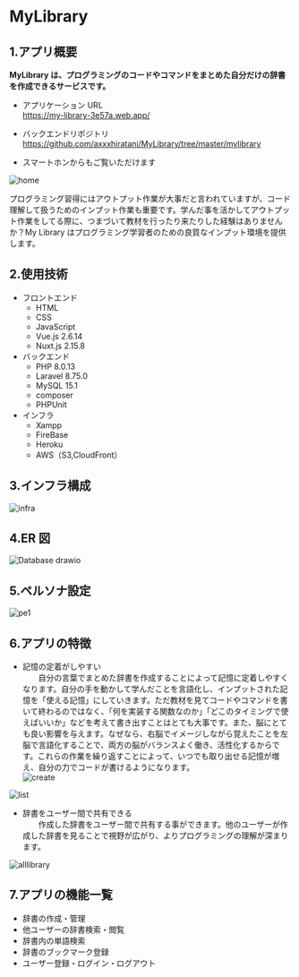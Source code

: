 # MyLibrary

## 1.アプリ概要

**MyLibrary は、プログラミングのコードやコマンドをまとめた自分だけの辞書を作成できるサービスです。**

- アプリケーション URL  
  https://my-library-3e57a.web.app/

- バックエンドリポジトリ  
  https://github.com/axxxhiratani/MyLibrary/tree/master/mylibrary

- スマートホンからもご覧いただけます

![home](https://user-images.githubusercontent.com/91531795/146631267-2c8079de-c79b-4c60-9352-c9d7bc6fe95b.png)

プログラミング習得にはアウトプット作業が大事だと言われていますが、コード理解して扱うためのインプット作業も重要です。学んだ事を活かしてアウトプット作業をしてる際に、つまづいて教材を行ったり来たりした経験はありませんか？My Library はプログラミング学習者のための良質なインプット環境を提供します。

## 2.使用技術

- フロントエンド
  - HTML
  - CSS
  - JavaScript
  - Vue.js 2.6.14
  - Nuxt.js 2.15.8
- バックエンド
  - PHP 8.0.13
  - Laravel 8.75.0
  - MySQL 15.1
  - composer
  - PHPUnit
- インフラ
  - Xampp
  - FireBase
  - Heroku
  - AWS（S3,CloudFront）

## 3.インフラ構成

![infra](https://user-images.githubusercontent.com/91531795/146634939-ff7dbb44-425c-45cf-a4f8-e0512f5790c7.png)

## 4.ER 図

![Database drawio](https://user-images.githubusercontent.com/91531795/146883057-514adaca-75cb-4ad3-9f87-f879b8838166.png)

## 5.ペルソナ設定

![pe1](https://user-images.githubusercontent.com/91531795/150969375-d129156d-b0cd-4c7c-a265-eba27793003d.png)

## 6.アプリの特徴

- 記憶の定着がしやすい  
  　　自分の言葉でまとめた辞書を作成することによって記憶に定着しやすくなります。自分の手を動かして学んだことを言語化し、インプットされた記憶を「使える記憶」にしていきます。ただ教材を見てコードやコマンドを書いて終わるのではなく、「何を実装する関数なのか」「どこのタイミングで使えばいいか」などを考えて書き出すことはとても大事です。また、脳にとても良い影響を与えます。なぜなら、右脳でイメージしながら覚えたことを左脳で言語化することで、両方の脳がバランスよく働き、活性化するからです。これらの作業を繰り返すことによって、いつでも取り出せる記憶が増え、自分の力でコードが書けるようになります。  
   ![create](https://user-images.githubusercontent.com/91531795/146631282-2ace7516-d28c-4bae-8319-4413e2d56110.png)

![list](https://user-images.githubusercontent.com/91531795/146631284-8c7811ef-3794-4e7d-8e25-05ed491e91d6.png)

- 辞書をユーザー間で共有できる  
  　　作成した辞書をユーザー間で共有する事ができます。他のユーザーが作成した辞書を見ることで視野が広がり、よりプログラミングの理解が深まります。

![alllibrary](https://user-images.githubusercontent.com/91531795/146636025-15f0b0cf-327c-464b-84b4-09c48ec74cb7.png)

## 7.アプリの機能一覧

- 辞書の作成・管理
- 他ユーザーの辞書検索・閲覧
- 辞書内の単語検索
- 辞書のブックマーク登録
- ユーザー登録・ログイン・ログアウト
